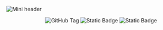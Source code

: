 ![Mini header](https://cdn.modrinth.com/data/cached_images/e268259133c73e2643b9fadf95f41c3b44b1e62f_0.webp)

<p align="center"><img alt="GitHub Tag" src="https://img.shields.io/github/v/tag/BernieDevStudio/JEO-original?include_prereleases&style=for-the-badge&label=MODPACK%20VERSION&labelColor=lightgray&color=lightblue">
 <img alt="Static Badge" src="https://img.shields.io/badge/Available_on-Github-white?style=for-the-badge&logo=Github&logoColor=black&labelColor=white"> <img alt="Static Badge" src="https://img.shields.io/badge/Minecraft_Java_version-white?style=for-the-badge&logo=minetest&logoColor=black&labelColor=lightgreen&color=%23C4A484">



